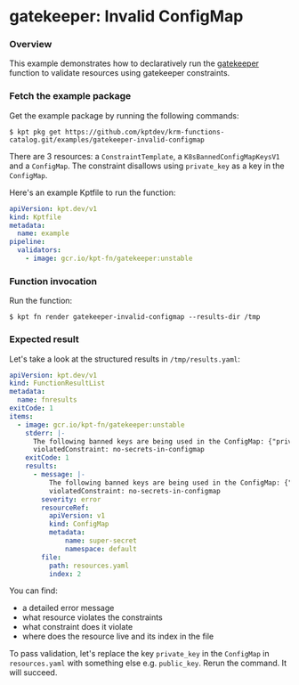 # gatekeeper: Invalid ConfigMap

### Overview

This example demonstrates how to declaratively run the [gatekeeper]
function to validate resources using gatekeeper constraints.

### Fetch the example package

Get the example package by running the following commands:

```shell
$ kpt pkg get https://github.com/kptdev/krm-functions-catalog.git/examples/gatekeeper-invalid-configmap
```

There are 3 resources: a `ConstraintTemplate`, a `K8sBannedConfigMapKeysV1` and
a `ConfigMap`.
The constraint disallows using `private_key` as a key in the `ConfigMap`.

Here's an example Kptfile to run the function:
```yaml
apiVersion: kpt.dev/v1
kind: Kptfile
metadata:
  name: example
pipeline:
  validators:
    - image: gcr.io/kpt-fn/gatekeeper:unstable
```

### Function invocation

Run the function:

```shell
$ kpt fn render gatekeeper-invalid-configmap --results-dir /tmp
```

### Expected result

Let's take a look at the structured results in `/tmp/results.yaml`:

```yaml
apiVersion: kpt.dev/v1
kind: FunctionResultList
metadata:
  name: fnresults
exitCode: 1
items:
  - image: gcr.io/kpt-fn/gatekeeper:unstable
    stderr: |-
      The following banned keys are being used in the ConfigMap: {"private_key"}
      violatedConstraint: no-secrets-in-configmap
    exitCode: 1
    results:
      - message: |-
          The following banned keys are being used in the ConfigMap: {"private_key"}
          violatedConstraint: no-secrets-in-configmap
        severity: error
        resourceRef:
          apiVersion: v1
          kind: ConfigMap
          metadata:
              name: super-secret
              namespace: default
        file:
          path: resources.yaml
          index: 2
```

You can find:
- a detailed error message
- what resource violates the constraints
- what constraint does it violate
- where does the resource live and its index in the file

To pass validation, let's replace the key `private_key` in the `ConfigMap` in
`resources.yaml` with something else e.g. `public_key`.
Rerun the command. It will succeed.

[gatekeeper]: https://catalog.kpt.dev/gatekeeper/v0.1/
